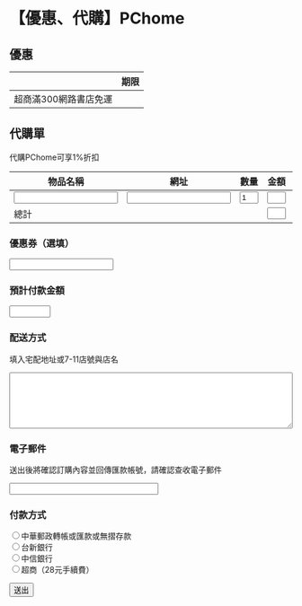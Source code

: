 # 【優惠、代購】PChome
## 優惠

||期限
|-|-
|超商滿300網路書店免運


## 代購單
代購PChome可享1%折扣
<form action="https://script.google.com/macros/s/AKfycbxzkj7lEhV_BDnv1rJ8U9Jy52nLosLO3A5Sef4hL-cu_7xgLAk/exec" method="post" target="blank">
<table>
  <thead>
    <tr>
      <th>物品名稱</th>
      <th>網址</th>
      <th>數量</th>
      <th>金額</th>
      <th><input type="button" value="+" onclick="var tr=document.createElement('tr'); tr.innerHTML='&lt;td&gt;&lt;input name=sth&gt;&lt;/td&gt;&lt;td&gt;&lt;input name=url&gt;&lt;/td&gt;&lt;td&gt;&lt;input value=1 size=1 name=quanity&gt;&lt;/td&gt;&lt;td&gt;&lt;input name=subtotal size=1&gt;&lt;/td&gt;&lt;td&gt;&lt;input type=button value=X onclick=this.parentNode.parentNode.parentNode.removeChild(this.parentNode.parentNode);&gt;&lt;/td&gt;&lt;/tr&gt;'; this.parentNode.parentNode.parentNode.appendChild(tr);" /></th>
    </tr>
  </thead>
  <tbody>
    <tr>
      <td><input name="sth"></td>
      <td><input name="url"></td>
      <td><input value="1" size="1" name="quanity"></td>
      <td><input size="1" name="subtotal"></td>
      <td><input type="button" value="X" onclick="this.parentNode.parentNode.parentNode.removeChild(this.parentNode.parentNode);"></td>
    </tr>
    <tr>
      <td>總計</td>
      <td> </td>
      <td> </td>
      <td><input size="1" name="total"></td>
      <td> </td>
    </tr>
  </tbody>
</table>

<h3 id="優惠券選填">優惠券（選填）</h3>
<input name="coupon">

<h3 id="預計付款金額">預計付款金額</h3>
<p><input size="6" name="pay"></p>

<h3 id="配送方式">配送方式</h3>
<p>填入宅配地址或7-11店號與店名</p>
<textarea name="transfer" style="width: 100%; height: 100px;"></textarea>

<h3 id="電子郵件">電子郵件</h3>
<p>送出後將確認訂購內容並回傳匯款帳號，請確認查收電子郵件</p>
<input type="email" name="email" size="30">

<h3 id="付款方式">付款方式</h3>
<input name="bank" value="chunghwa" type="radio">中華郵政轉帳或匯款或無摺存款<br>
<input name="bank" value="taishin" type="radio">台新銀行<br>
<input name="bank" value="ctbcbank" type="radio">中信銀行<br>
<input name="bank" value="cvs" type="radio">超商（28元手續費）
<p></p>
<input type="submit" value="送出">
</form>
